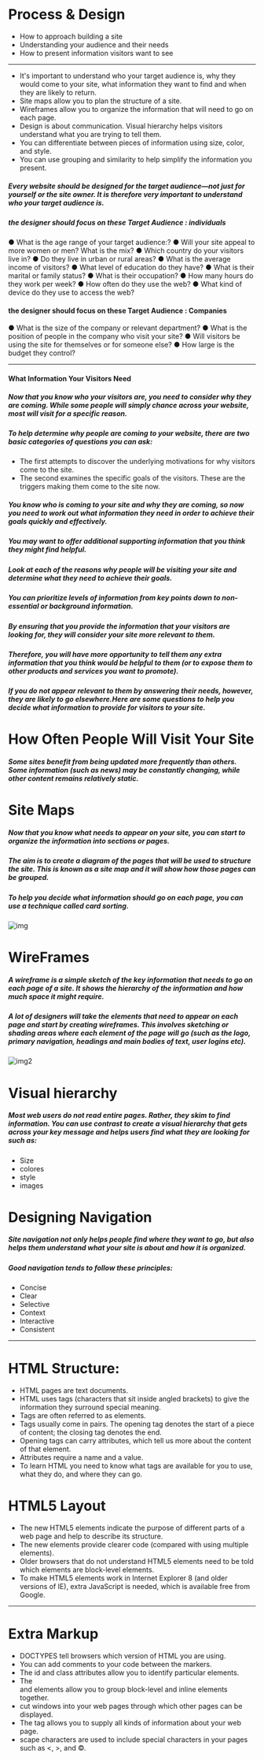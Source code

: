 # Process & Design
 - How to approach building a site
 - Understanding your audience and their needs
 - How to present information visitors want to see

*********
- It's important to understand who your target audience
is, why they would come to your site, what information
they want to find and when they are likely to return.
-  Site maps allow you to plan the structure of a site.
-  Wireframes allow you to organize the information that
will need to go on each page.
- Design is about communication. Visual hierarchy helps
visitors understand what you are trying to tell them.
- You can differentiate between pieces of information
using size, color, and style.
- You can use grouping and similarity to help simplify
the information you present.

##### Every website should be designed for the target audience—not just for yourself or the site owner. It is therefore very important to understand who your target audience is.
##### the designer should focus on these Target Audience : individuals

● What is the age range of your target audience:?
● Will your site appeal to more women or men? What is the mix?
● Which country do your visitors live in?
● Do they live in urban or rural areas?
● What is the average income of visitors?
● What level of education do they have?
● What is their marital or family status?
● What is their occupation?
● How many hours do they work per week?
● How often do they use the web?
● What kind of device do they use to access the web?

#### the designer should focus on these Target Audience :  Companies

● What is the size of the company or relevant department?
● What is the position of people in the company who visit your site?
● Will visitors be using the site for themselves or for someone else?
● How large is the budget they control?
*******
#### What Information Your Visitors Need
##### Now that you know who your visitors are, you need to consider why they are coming. While some people will simply chance across your website, most will visit for a specific reason.

##### To help determine why people are coming to your website, there are two basic categories of questions you can ask:
* The first attempts to discover the underlying motivations for why visitors come to the site.
* The second examines the specific goals of the visitors. These are the triggers making them come to the site now.

##### You know who is coming to your site and why they are coming, so now you need to work out what information they need in order to achieve their goals quickly and effectively.

##### You may want to offer additional supporting information that you think they might find helpful.

##### Look at each of the reasons why people will be visiting your site and determine what they need to achieve their goals.

##### You can prioritize levels of information from key points down to non-essential or background information.

##### By ensuring that you provide the information that your visitors are looking for, they will consider your site more relevant to them.

##### Therefore, you will have more opportunity to tell them any extra information that you think would be helpful to them (or to expose them to other products and services you want to promote).

##### If you do not appear relevant to them by answering their needs, however, they are likely to go elsewhere.Here are some questions to help you decide what information to provide for visitors to your site.

# How Often People Will Visit Your Site

##### Some sites benefit from being updated more frequently than others. Some information (such as news) may be constantly changing, while other content remains relatively static.

# Site Maps
##### Now that you know what needs to appear on your site, you can start to organize the information into sections or pages.

##### The aim is to create a diagram of the pages that will be used to structure the site. This is known as a site map and it will show how those pages can be grouped.
##### To help you decide what information should go on each page, you can use a technique called card sorting.

![img](https://focus.meisterlabs.com/wp-content/uploads/2017/01/Basic-Site-Structure-Mind-Map.png)

# WireFrames 
##### A wireframe is a simple sketch of the key information that needs to go on each page of a site. It shows the hierarchy of the information and how much space it might require.

##### A lot of designers will take the elements that need to appear on each page and start by creating wireframes. This involves sketching or shading areas where each element of the page will go (such as the logo, primary navigation, headings and main bodies of text, user logins etc).

![img2](https://d1dlalugb0z2hd.cloudfront.net/handbooks/agile-handbook/wireframe/01-youtube-wireframe-example.png)

# Visual hierarchy
##### Most web users do not read entire pages. Rather, they skim to find information. You can use contrast to create a visual hierarchy that gets across your key message and helps users find what they are looking for such as:

- Size
- colores
- style
- images

# Designing Navigation
##### Site navigation not only helps people find where they want to go, but also helps them understand what your site is about and how it is organized.
##### Good navigation tends to follow these principles:
* Concise
* Clear
* Selective
* Context
* Interactive
* Consistent

*** 
# HTML Structure: 

- HTML pages are text documents.
- HTML uses tags (characters that sit inside angled
brackets) to give the information they surround special
meaning.
- Tags are often referred to as elements.
- Tags usually come in pairs. The opening tag denotes
the start of a piece of content; the closing tag denotes
the end.
- Opening tags can carry attributes, which tell us more
about the content of that element.
- Attributes require a name and a value.
- To learn HTML you need to know what tags are
available for you to use, what they do, and where they
can go.

# HTML5 Layout
- The new HTML5 elements indicate the purpose of
different parts of a web page and help to describe
its structure.
- The new elements provide clearer code (compared
with using multiple <div> elements).
- Older browsers that do not understand HTML5
elements need to be told which elements are
block-level elements.
- To make HTML5 elements work in Internet Explorer 8
(and older versions of IE), extra JavaScript is needed,
which is available free from Google.
***
# Extra Markup

- DOCTYPES tell browsers which version of HTML you
are using.
- You can add comments to your code between the <!-- and --> markers.
- The id and class attributes allow you to identify
particular elements.
- The <div> and <span> elements allow you to group
block-level and inline elements together.
- <iframes> cut windows into your web pages through
which other pages can be displayed.
- The <meta> tag allows you to supply all kinds of
information about your web page.
- scape characters are used to include special
characters in your pages such as <, >, and ©.